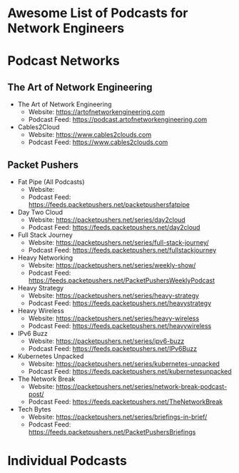 # Awesome List of Podcasts for Network Engineers

# Podcast Networks
## The Art of Network Engineering
 - The Art of Network Engineering
	 - Website: https://artofnetworkengineering.com
	 - Podcast Feed: https://podcast.artofnetworkengineering.com
 - Cables2Cloud
	 - Website: https://www.cables2clouds.com
	 - Podcast Feed: https://www.cables2clouds.com
## Packet Pushers
 - Fat Pipe (All Podcasts)
	 - Website:
	 - Podcast Feed: https://feeds.packetpushers.net/packetpushersfatpipe
 - Day Two Cloud
	 - Website: https://packetpushers.net/series/day2cloud
	 - Podcast Feed: https://feeds.packetpushers.net/day2cloud 
 - Full Stack Journey
	 - Website: https://packetpushers.net/series/full-stack-journey/
	 - Podcast Feed: https://feeds.packetpushers.net/fullstackjourney
 - Heavy Networking
	 - Website: https://packetpushers.net/series/weekly-show/
	 - Podcast Feed: https://feeds.packetpushers.net/PacketPushersWeeklyPodcast
 - Heavy Strategy
	 - Website: https://packetpushers.net/series/heavy-strategy
	 - Podcast Feed: https://feeds.packetpushers.net/heavystrategy
 - Heavy Wireless
	 - Website: https://packetpushers.net/series/heavy-wireless
	 - Podcast Feed: https://feeds.packetpushers.net/heavywireless
 - IPv6 Buzz
	 - Website: https://packetpushers.net/series/ipv6-buzz
	 - Podcast Feed: https://feeds.packetpushers.net/IPv6Buzz
 - Kubernetes Unpacked
	 - Website: https://packetpushers.net/series/kubernetes-unpacked
	 - Podcast Feed: https://feeds.packetpushers.net/kubernetesunpacked
 - The Network Break
	 - Website: https://packetpushers.net/series/network-break-podcast-post/
	 - Podcast Feed: https://feeds.packetpushers.net/TheNetworkBreak
 - Tech Bytes
	 - Website: https://packetpushers.net/series/briefings-in-brief/
	 - Podcast Feed: https://feeds.packetpushers.net/PacketPushersBriefings

 # Individual Podcasts
